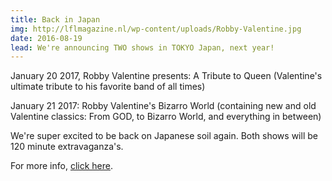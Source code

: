 ```yaml
---
title: Back in Japan
img: http://lflmagazine.nl/wp-content/uploads/Robby-Valentine.jpg
date: 2016-08-19
lead: We're announcing TWO shows in TOKYO Japan, next year!
---
```


<p>January 20 2017, Robby Valentine presents: A Tribute to Queen (Valentine's ultimate tribute to his favorite band of all times)</p>
<p>January 21 2017: Robby Valentine's Bizarro World (containing new and old Valentine classics: From GOD, to Bizarro World, and everything in between)</p>
<p>We're super excited to be back on Japanese soil again. Both shows will be 120 minute extravaganza's.</p>
<p>For more info, <a href="http://www.mandicompany.co.jp/ValentineSP.html" target="_blank">click here</a>.</p>